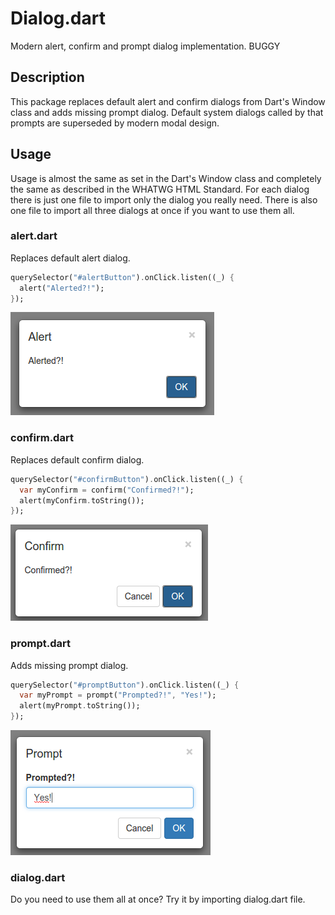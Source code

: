 # Dialog.dart

Modern alert, confirm and prompt dialog implementation. BUGGY

## Description

This package replaces default alert and confirm dialogs from Dart's Window class and adds missing prompt dialog. Default system dialogs called by that prompts are superseded by modern modal design.

## Usage

Usage is almost the same as set in the Dart's Window class and completely the same as described in the WHATWG HTML Standard. For each dialog there is just one file to import only the dialog you really need. There is also one file to import all three dialogs at once if you want to use them all.

### alert.dart

Replaces default alert dialog.

```Dart
querySelector("#alertButton").onClick.listen((_) {
  alert("Alerted?!");
});
```

![Image of alert](alert.png)

### confirm.dart

Replaces default confirm dialog.

```Dart
querySelector("#confirmButton").onClick.listen((_) {
  var myConfirm = confirm("Confirmed?!");
  alert(myConfirm.toString());
});
```

![Image of confirm](confirm.png)

### prompt.dart

Adds missing prompt dialog.

```Dart
querySelector("#promptButton").onClick.listen((_) {
  var myPrompt = prompt("Prompted?!", "Yes!");
  alert(myPrompt.toString());
});
```

![Image of prompt](prompt.png)

### dialog.dart

Do you need to use them all at once? Try it by importing dialog.dart file.
